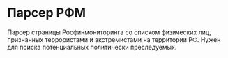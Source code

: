 # Парсер РФМ

Парсер страницы Росфинмониторинга со списком физических лиц, признанных террористами и экстремистами на территории РФ. Нужен для поиска потенциальных политически преследуемых.
